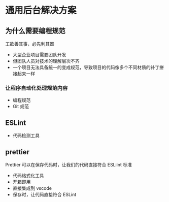 # 通用后台解决方案

## 为什么需要编程规范

工欲善其事，必先利其器

- 大型企业项目需要团队开发
- 但团队人员对技术的理解层次不齐
- 一个项目无法具备统一的变成规范，导致项目的代码像多个不同材质的补丁拼接起来一样

### 让程序自动化处理规范内容

- 编程规范
- Git 规范

## ESLint 

- 代码检测工具

## prettier

Prettier 可以在保存代码时，让我们的代码直接符合 ESLiint 标准

- 代码格式化工具
- 开箱即用
- 直接集成到 vscode
- 保存时，让代码直接符合 ESLint

